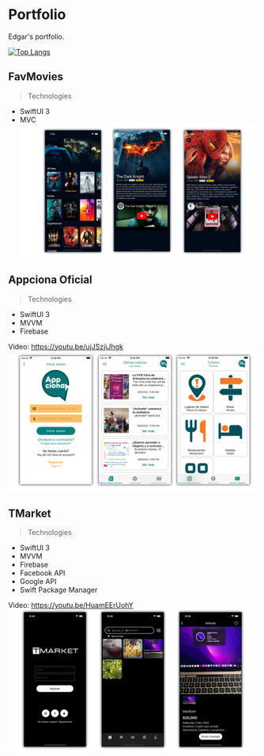 # Portfolio
Edgar's portfolio.

[![Top Langs](https://github-readme-stats.vercel.app/api/top-langs/?username=edsov&layout=compact&theme=vision-friendly-dark)](https://github.com/anuraghazra/github-readme-stats)

## FavMovies
> Technologies
- SwiftUI 3
- MVC
![My Image](FavMovies.png)

## Appciona Oficial
> Technologies
- SwiftUI 3
- MVVM
- Firebase

Video: https://youtu.be/ujJSzjiJhgk
![My Image](Appciona.png)

## TMarket
> Technologies
- SwiftUI 3
- MVVM
- Firebase
- Facebook API
- Google API
- Swift Package Manager

Video: https://youtu.be/HuamEErUohY
![My Image](TMarket.png)
